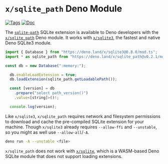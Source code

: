 <!--- Generated with the deno_generate_package.sh script, don't edit by hand! -->

# `x/sqlite_path` Deno Module

[![Tags](https://img.shields.io/github/release/asg017/sqlite-path)](https://github.com/asg017/sqlite-path/releases)
[![Doc](https://doc.deno.land/badge.svg)](https://doc.deno.land/https/deno.land/x/sqlite-path@0.2.1/mod.ts)

The [`sqlite-path`](https://github.com/asg017/sqlite-path) SQLite extension is available to Deno developers with the [`x/sqlite_path`](https://deno.land/x/sqlite-path) Deno module. It works with [`x/sqlite3`](https://deno.land/x/sqlite3), the fastest and native Deno SQLite3 module.

```js
import { Database } from "https://deno.land/x/sqlite3@0.8.0/mod.ts";
import * as sqlite_path from "https://deno.land/x/sqlite_path@v0.2.1/mod.ts";

const db = new Database(":memory:");

  db.enableLoadExtension = true;
  db.loadExtension(sqlite_path.getLoadablePath());

  const [version] = db
    .prepare("select path_version()")
    .value<[string]>()!;

  console.log(version);

```

Like `x/sqlite3`, `x/sqlite_path` requires network and filesystem permissions to download and cache the pre-compiled SQLite extension for your machine. Though `x/sqlite3` already requires `--allow-ffi` and `--unstable`, so you might as well use `--allow-all`/`-A`.

```bash
deno run -A --unstable <file>
```

`x/sqlite_path` does not work with [`x/sqlite`](https://deno.land/x/sqlite@v3.7.0), which is a WASM-based Deno SQLite module that does not support loading extensions.
